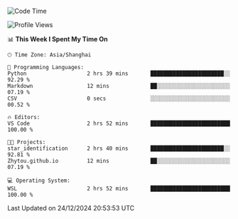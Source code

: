 <!--START_SECTION:waka-->
![Code Time](http://img.shields.io/badge/Code%20Time-2%2C156%20hrs%2013%20mins-blue)

![Profile Views](http://img.shields.io/badge/Profile%20Views-2-blue)

📊 **This Week I Spent My Time On** 

```text
🕑︎ Time Zone: Asia/Shanghai

💬 Programming Languages: 
Python                   2 hrs 39 mins       ███████████████████████░░   92.29 % 
Markdown                 12 mins             ██░░░░░░░░░░░░░░░░░░░░░░░   07.19 % 
CSV                      0 secs              ░░░░░░░░░░░░░░░░░░░░░░░░░   00.52 % 

🔥 Editors: 
VS Code                  2 hrs 52 mins       █████████████████████████   100.00 % 

🐱‍💻 Projects: 
star_identification      2 hrs 40 mins       ███████████████████████░░   92.81 % 
Zhytou.github.io         12 mins             ██░░░░░░░░░░░░░░░░░░░░░░░   07.19 % 

💻 Operating System: 
WSL                      2 hrs 52 mins       █████████████████████████   100.00 % 
```


 Last Updated on 24/12/2024 20:53:53 UTC
<!--END_SECTION:waka-->